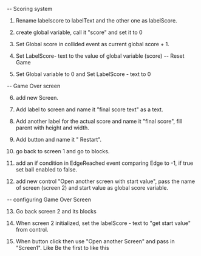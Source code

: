 

-- Scoring system

1) Rename labelscore to labelText and the other one as labelScore.

2) create global variable, call it "score" and set it to 0

3) Set Global score in collided event as current global score + 1.

4) Set LabelScore- text to the value of global variable (score) -- Reset Game

5) Set Global variable to 0 and Set LabelScore - text to 0 

-- Game Over screen 

6) add new Screen.

7) Add label to screen and name it "final score text" as a text.   

8) Add another label for the actual score and name it "final score", fill parent with height and width.

9) Add button and name it " Restart". 

10) go back to screen 1 and go to blocks.

11) add an if condition in EdgeReached event comparing Edge to -1, if true set ball enabled to false.

12) add new control "Open another screen with start value", pass the name of screen (screen 2) and start value as global score variable. 

-- configuring Game Over Screen

13) Go back screen 2 and its blocks

14) When screen 2 initialized, set the labelScore - text to "get start value" from control.

15) When button click then use "Open another Screen" and pass in "Screen1".
Like
Be the first to like this